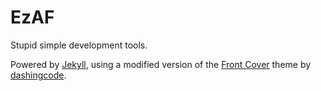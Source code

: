 # EzAF

Stupid simple development tools.

Powered by [Jekyll](https://jekyllrb.com), using a modified version of the
[Front Cover](https://github.com/dashingcode/front-cover) theme by
[dashingcode](https://github.com/dashingcode).
